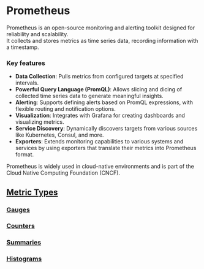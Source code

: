 # Prometheus

Prometheus is an open-source monitoring and alerting toolkit designed for reliability and scalability.  
It collects and stores metrics as time series data, recording information with a timestamp. 

### Key features

- **Data Collection**: Pulls metrics from configured targets at specified intervals.
- **Powerful Query Language (PromQL)**: Allows slicing and dicing of collected time series data to generate meaningful insights.
- **Alerting**: Supports defining alerts based on PromQL expressions, with flexible routing and notification options.
- **Visualization**: Integrates with Grafana for creating dashboards and visualizing metrics.
- **Service Discovery**: Dynamically discovers targets from various sources like Kubernetes, Consul, and more.
- **Exporters**: Extends monitoring capabilities to various systems and services by using exporters that translate their metrics into Prometheus format.

Prometheus is widely used in cloud-native environments and is part of the Cloud Native Computing Foundation (CNCF).

## [Metric Types](metric-types.md)
### [Gauges](metric-types.md#gauges)
### [Counters](metric-types.md#counters)
### [Summaries](metric-types.md#summaries)
### [Histograms](metric-types.md#histograms)
